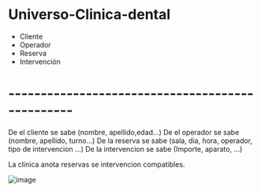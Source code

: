 # Universo-Clinica-dental
-  Cliente
-  Operador
-  Reserva
-  Intervención
# ------------------------------------------------
De el cliente se sabe (nombre, apellido,edad...)
De el operador se sabe (nombre, apellido, turno...)
De la reserva se sabe (sala, dia, hora, operador, tipo de intervencion ...)
De la intervencion se sabe (Importe, aparato, ...)

La clinica anota reservas se intervencion compatibles.

![image](https://github.com/user-attachments/assets/73bae316-8cd0-4970-9312-ca438e0a8d70)
